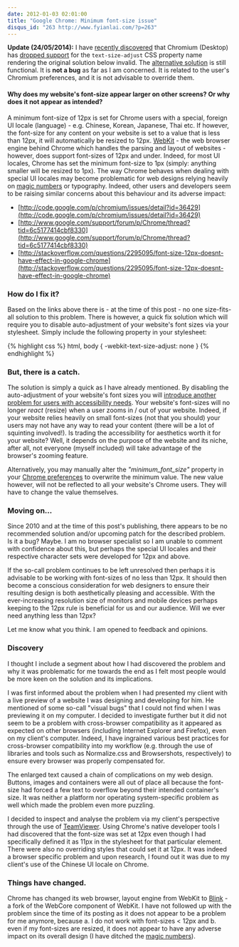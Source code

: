 ```yaml
---
date: 2012-01-03 02:01:00
title: "Google Chrome: Minimum font-size issue"
disqus_id: "263 http://www.fyianlai.com/?p=263"
---
```


**Update (24/05/2014):** I have [recently discovered](http://stackoverflow.com/questions/21302069/disable-chrome-minimum-font-size-10px) that Chromium (Desktop) has [dropped support](http://trac.webkit.org/changeset/145168) for the `text-size-adjust` CSS property name rendering the original solution below invalid. The [alternative solution](https://support.google.com/chrome/answer/95416) is still functional. It is **not a bug** as far as I am concerned. It is related to the user's Chromium preferences, and it is not advisable to override them.


#### Why does my website's font-size appear larger on other screens? Or why does it not appear as intended?

A minimum font-size of 12px is set for Chrome users with a special, foreign UI locale (language) - e.g. Chinese, Korean, Japanese, Thai etc. If however, the font-size for any content on your website is set to a value that is less than 12px, it will automatically be resized to 12px. [WebKit](http://www.webkit.org/) - the web browser engine behind Chrome which handles the parsing and layout of websites - however, does support font-sizes of 12px and under. Indeed, for most UI locales, Chrome has set the minimum font-size to 1px (simply: anything smaller will be resized to 1px). The way Chrome behaves when dealing with special UI locales may become problematic for web designs relying heavily on [magic numbers](http://css-tricks.com/magic-numbers-in-css/) or typography. Indeed, other users and developers seem to be raising similar concerns about this behaviour and its adverse impact:

* [http://code.google.com/p/chromium/issues/detail?id=36429](http://code.google.com/p/chromium/issues/detail?id=36429)
* [http://www.google.com/support/forum/p/Chrome/thread?tid=6c5177414cbf8330](http://www.google.com/support/forum/p/Chrome/thread?tid=6c5177414cbf8330)
* [http://stackoverflow.com/questions/2295095/font-size-12px-doesnt-have-effect-in-google-chrome](http://stackoverflow.com/questions/2295095/font-size-12px-doesnt-have-effect-in-google-chrome)

<!--more-->

### How do I fix it?

Based on the links above there is - at the time of this post - no one size-fits-all solution to this problem. There is however, a quick fix solution which will require you to disable auto-adjustment of your website's font sizes via your stylesheet. Simply include the following property in your stylesheet:

{% highlight css %}
html, body {
    -webkit-text-size-adjust: none
}
{% endhighlight %}


### But, there is a catch.

The solution is simply a quick as I have already mentioned. By disabling the auto-adjustment of your website's font sizes you will [introduce another problem for users with accessibility needs](http://www.456bereastreet.com/archive/201011/beware_of_-webkit-text-size-adjustnone/). Your website's font-sizes will no longer _react_ (resize) when a user zooms in / out of your website. Indeed, if your website relies heavily on small font-sizes (not that you should) your users may not have any way to read your content (there will be a lot of squinting involved!). Is trading the accessibility for aesthetics worth it for your website? Well, it depends on the purpose of the website and its niche, after all, not everyone (myself included) will take advantage of the browser's zooming feature.

Alternatively, you may manually alter the _"minimum_font_size"_ property in your [Chrome preferences](https://support.google.com/chrome/answer/95416?hl=en) to overwrite the minimum value. The new value however, will not be reflected to all your website's Chrome users. They will have to change the value themselves.


### Moving on...

Since 2010 and at the time of this post's publishing, there appears to be no recommended solution and/or upcoming patch for the described problem. Is it a bug? Maybe. I am no browser specialist so I am unable to comment with confidence about this, but perhaps the special UI locales and their respective character sets were developed for 12px and above.

If the so-call problem continues to be left unresolved then perhaps it is advisable to be working with font-sizes of no less than 12px. It should then become a conscious consideration for web designers to ensure their resulting design is both aesthetically pleasing and accessible. With the ever-increasing resolution size of monitors and mobile devices perhaps keeping to the 12px rule is beneficial for us and our audience. Will we ever need anything less than 12px?

Let me know what you think. I am opened to feedback and opinions.


### Discovery

I thought I include a segment about how I had discovered the problem and why it was problematic for me towards the end as I felt most people would be more keen on the solution and its implications.

I was first informed about the problem when I had presented my client with a live preview of a website I was designing and developing for him. He mentioned of some so-call "visual bugs" that I could not find when I was previewing it on my computer. I decided to investigate further but it did not seem to be a problem with cross-browser compatibility as it appeared as expected on other browsers (including Internet Explorer and Firefox), even on my client's computer. Indeed, I have ingrained various best practices for cross-browser compatibility into my workflow (e.g. through the use of libraries and tools such as Normalize.css and Browsershots, respectively) to ensure every browser was properly compensated for.

The enlarged text caused a chain of complications on my web design. Buttons, images and containers were all out of place all because the font-size had forced a few text to overflow beyond their intended container's size. It was neither a platform nor operating system-specific problem as well which made the problem even more puzzling.

I decided to inspect and analyse the problem via my client's perspective through the use of [TeamViewer](http://www.teamviewer.com/). Using Chrome's native developer tools I had discovered that the font-size was set at 12px even though I had specifically defined it as 11px in the stylesheet for that particular element. There were also no overriding styles that could set it at 12px. It was indeed a browser specific problem and upon research, I found out it was due to my client's use of the Chinese UI locale on Chrome.


### Things have changed.

Chrome has changed its web browser, layout engine from WebKit to [Blink](http://www.chromium.org/blink) - a fork of the WebCore component of WebKit. I have not followed up with the problem since the time of its posting as it does not appear to be a problem for me anymore, because a. I do not work with font-sizes < 12px and b. even if my font-sizes are resized, it does not appear to have any adverse impact on its overall design (I have ditched the [magic numbers](http://css-tricks.com/magic-numbers-in-css/)).
